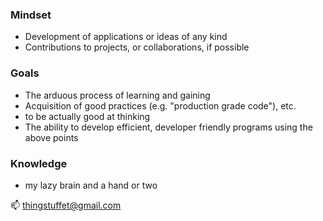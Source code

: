 ### Mindset
- Development of applications or ideas of any kind
- Contributions to projects, or collaborations, if possible

### Goals
- The arduous process of learning and gaining
- Acquisition of good practices (e.g. "production grade code"), etc.
- to be actually good at thinking
- The ability to develop efficient, developer friendly programs using the above points

### Knowledge
- my lazy brain and a hand or two

📫 thingstuffet@gmail.com
